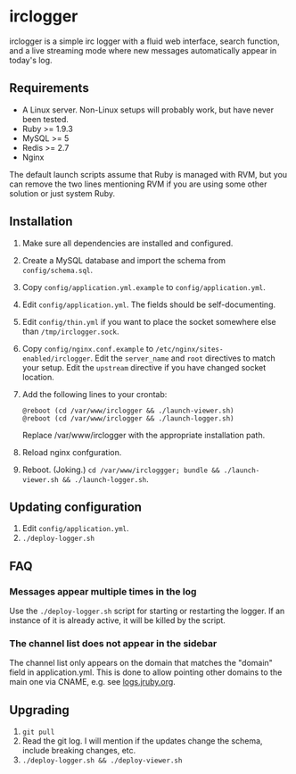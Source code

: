 irclogger
=========

irclogger is a simple irc logger with a fluid web interface, search function, and a live streaming mode where new messages automatically appear in today's log.

Requirements
------------

  * A Linux server. Non-Linux setups will probably work, but have never been tested.
  * Ruby  >= 1.9.3
  * MySQL >= 5
  * Redis >= 2.7
  * Nginx

The default launch scripts assume that Ruby is managed with RVM, but you can remove the two lines mentioning RVM if you are using some other solution or just system Ruby.

Installation
------------

  1. Make sure all dependencies are installed and configured.
  2. Create a MySQL database and import the schema from `config/schema.sql`.
  3. Copy `config/application.yml.example` to `config/application.yml`.
  4. Edit `config/application.yml`. The fields should be self-documenting.
  5. Edit `config/thin.yml` if you want to place the socket somewhere else than `/tmp/irclogger.sock`.
  6. Copy `config/nginx.conf.example` to `/etc/nginx/sites-enabled/irclogger`. Edit the `server_name` and `root` directives to match your setup. Edit the `upstream` directive if you have changed socket location.
  7. Add the following lines to your crontab:

         @reboot (cd /var/www/irclogger && ./launch-viewer.sh)
         @reboot (cd /var/www/irclogger && ./launch-logger.sh)

     Replace /var/www/irclogger with the appropriate installation path.

  8. Reload nginx confguration.
  9. Reboot. (Joking.) `cd /var/www/ircloggger; bundle && ./launch-viewer.sh && ./launch-logger.sh`.

Updating configuration
----------------------

  1. Edit `config/application.yml`.
  2. `./deploy-logger.sh`

FAQ
---

### Messages appear multiple times in the log

Use the `./deploy-logger.sh` script for starting or restarting the logger. If an instance of it is already active, it will be killed by the script.

### The channel list does not appear in the sidebar

The channel list only appears on the domain that matches the "domain" field in application.yml. This is done to allow pointing other domains to the main one via CNAME, e.g. see [logs.jruby.org](http://logs.jruby.org/jruby).

Upgrading
---------

  1. `git pull`
  2. Read the git log. I will mention if the updates change the schema, include breaking changes, etc.
  3. `./deploy-logger.sh && ./deploy-viewer.sh`
